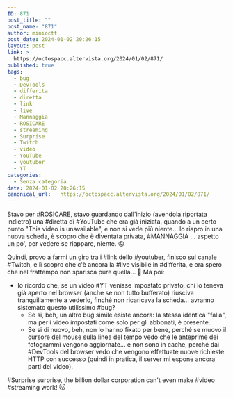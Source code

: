 ```yaml
---
ID: 871
post_title: ""
post_name: "871"
author: minioctt
post_date: 2024-01-02 20:26:15
layout: post
link: >
  https://octospacc.altervista.org/2024/01/02/871/
published: true
tags:
  - bug
  - DevTools
  - differita
  - diretta
  - link
  - live
  - Mannaggia
  - ROSICARE
  - streaming
  - Surprise
  - Twitch
  - video
  - YouTube
  - youtuber
  - YT
categories:
  - Senza categoria
date: 2024-01-02 20:26:15
canonical_url:   https://octospacc.altervista.org/2024/01/02/871/
---
```

<!-- wp:paragraph -->
<p>Stavo per #ROSICARE, stavo guardando dall'inizio (avendola riportata indietro) una #diretta di #YouTube che era già iniziata, quando a un certo punto "This video is unavailable", e non si vede più niente... lo riapro in una nuova scheda, è scopro che è diventata privata, #MANNAGGIA ... aspetto un po', per vedere se riappare, niente. 😡️</p>
<!-- /wp:paragraph -->

<!-- wp:paragraph -->
<p>Quindi, provo a farmi un giro tra i #link dello #youtuber, finisco sul canale #Twitch, e lì scopro che c'è ancora la #live visibile in #differita, e ora spero che nel frattempo non sparisca pure quella... 🙏️ Ma poi:</p>
<!-- /wp:paragraph -->

<!-- wp:list -->
<ul><!-- wp:list-item -->
<li>Io ricordo che, se un video #YT venisse impostato privato, chi lo teneva già aperto nel browser (anche se non tutto bufferato) riusciva tranquillamente a vederlo, finché non ricaricava la scheda... avranno sistemato questo utilissimo #bug?<!-- wp:list -->
<ul><!-- wp:list-item -->
<li>Se si, beh, un altro bug simile esiste ancora: la stessa identica "falla", ma per i video impostati come solo per gli abbonati, è presente.</li>
<!-- /wp:list-item -->

<!-- wp:list-item -->
<li>Se si di nuovo, beh, non lo hanno fixato per bene, perché se muovo il cursore del mouse sulla linea del tempo vedo che le anteprime dei fotogrammi vengono aggiornate... e non sono in cache, perché dai #DevTools del browser vedo che vengono effettuate nuove richieste HTTP con successo (quindi in pratica, il server mi espone ancora parti del video).</li>
<!-- /wp:list-item --></ul>
<!-- /wp:list --></li>
<!-- /wp:list-item --></ul>
<!-- /wp:list -->

<!-- wp:paragraph -->
<p>#Surprise surprise, the billion dollar corporation can't even make #video #streaming work! 😽️</p>
<!-- /wp:paragraph -->